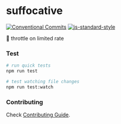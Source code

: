 # suffocative

[![Conventional Commits](https://img.shields.io/badge/Conventional%20Commits-1.0.0-yellow.svg)](https://conventionalcommits.org)
[![js-standard-style](https://img.shields.io/badge/code%20style-standard-brightgreen.svg)](http://standardjs.com)

:construction: throttle on limited rate

### Test

```sh
# run quick tests
npm run test

# test watching file changes
npm run test:watch
```

### Contributing

Check [Contributing Guide](/CONTRIBUTING.md).
